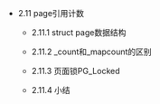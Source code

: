 - 2.11 page引用计数

    - 2.11.1 struct page数据结构

    - 2.11.2 \_count和\_mapcount的区别

    - 2.11.3 页面锁PG\_Locked

    - 2.11.4 小结